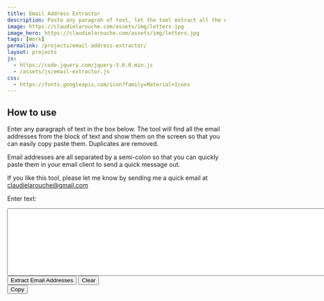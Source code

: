 ```yaml
---
title: Email Address Extractor
description: Paste any paragrah of text, let the tool extract all the email addresses for you
image: https://claudielarouche.com/assets/img/letters.jpg
image_hero: https://claudielarouche.com/assets/img/letters.jpg
tags: [Work]
permalink: /projects/email-address-extractor/
layout: projects
js: 
  - https://code.jquery.com/jquery-3.6.0.min.js
  - /assets/js/email-extractor.js
css: 
  - https://fonts.googleapis.com/icon?family=Material+Icons
---
```


## How to use

Enter any paragraph of text in the box below. The tool will find all the email addresses from the block of text and show them on the screen so that you can easily copy paste them. Duplicates are removed.  

Email addresses are all separated by a semi-colon so that you can quickly paste them in your email client to send a quick message out.  

If you like this tool, please let me know by sending me a quick email at claudielarouche@gmail.com  

<label for="textInput">Enter text:</label>  

<textarea id="textInput" rows="10" cols="100"></textarea>

<div class="btn-group mb-3" role="group" aria-label="Buttons">
  <button type="button" class="btn btn-primary" onclick="extractEmails()">Extract Email Addresses</button>
  <button type="button" class="btn btn-danger" onclick="clearInput()">Clear</button>
</div>

<div id="output"></div>

<div id="copyContainer" >
  <button type="button" class="btn btn-warning" onclick="copyOutput()">Copy</button>
  <span id="copyMessage" style="margin-left: 8px; color: green;"></span>
</div>